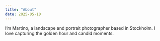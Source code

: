 ```yaml
---
title: "About"
date: 2025-05-10
---
```


I’m Martino, a landscape and portrait photographer based in Stockholm. I love capturing the golden hour and candid moments.